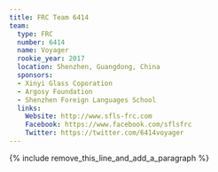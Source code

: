 ```yaml
---
title: FRC Team 6414
team:
  type: FRC
  number: 6414
  name: Voyager
  rookie_year: 2017
  location: Shenzhen, Guangdong, China
  sponsors:
  - Xinyi Glass Coporation
  - Argosy Foundation
  - Shenzhen Foreign Languages School
  links:
    Website: http://www.sfls-frc.com
    Facebook: https://www.facebook.com/sflsfrc
    Twitter: https://twitter.com/6414voyager
---
```


{% include remove_this_line_and_add_a_paragraph %}